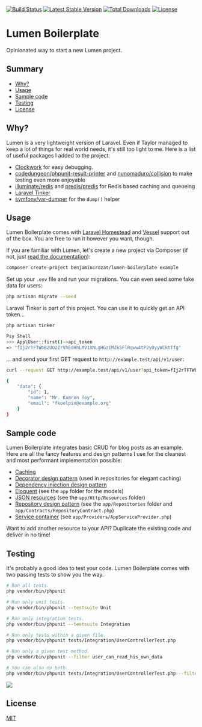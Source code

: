 [![Build Status](https://travis-ci.org/benjamincrozat/lumen-boilerplate.svg?branch=master)](https://travis-ci.org/benjamincrozat/lumen-boilerplate)
[![Latest Stable Version](https://poser.pugx.org/benjamincrozat/lumen-boilerplate/v/stable)](https://packagist.org/packages/benjamincrozat/lumen-boilerplate)
[![Total Downloads](https://poser.pugx.org/benjamincrozat/lumen-boilerplate/downloads)](https://packagist.org/packages/benjamincrozat/lumen-boilerplate)
[![License](https://poser.pugx.org/benjamincrozat/lumen-boilerplate/license)](https://packagist.org/packages/benjamincrozat/lumen-boilerplate)

# Lumen Boilerplate

Opinionated way to start a new Lumen project.

## Summary

* [Why?](#why)
* [Usage](#usage)
* [Sample code](#sample-code)
* [Testing](#testing)
* [License](#license)

## Why?

Lumen is a very lightweight version of Laravel. Even if Taylor managed to keep a lot of things for real world needs, it's still too light to me. Here is a list of useful packages I added to the project:
- [Clockwork](https://underground.works/clockwork/) for easy debugging.
- [codedungeon/phpunit-result-printer](https://github.com/mikeerickson/phpunit-pretty-result-printer) and [nunomaduro/collision](https://github.com/nunomaduro/collision) to make testing even more enjoyable
- [illuminate/redis](https://github.com/illuminate/redis) and [predis/predis](https://github.com/predis/predis) for Redis based caching and queueing
- [Laravel Tinker](https://github.com/laravel/tinker)
- [symfony/var-dumper](https://symfony.com/doc/current/components/var_dumper.html) for the `dump()` helper

## Usage

Lumen Boilerplate comes with [Laravel Homestead](https://laravel.com/docs/homestead) and [Vessel](https://vessel.shippingdocker.com/) support out of the box. You are free to run it however you want, though.

If you are familiar with Lumen, let's create a new project via Composer (if not, just [read the documentation](https://lumen.laravel.com/docs)):

```bash
composer create-project benjamincrozat/lumen-boilerplate example
```

Set up your `.env` file and run your migrations. You can even seed some fake data for users:

```bash
php artisan migrate --seed
```

Laravel Tinker is part of this project. You can use it to quickly get an API token...

```bash
php artisan tinker

Psy Shell
>>> App\User::first()->api_token
=> "fIj2rTFTWbB2UO2ZrVhEdHhLMV1XNLgHGzIMZk5FlRqww4tP2y0yyWCktTfg"
```

... and send your first GET request to `http://example.test/api/v1/user`:

```bash
curl --request GET http://example.test/api/v1/user?api_token=fIj2rTFTWbB2UO2ZrVhEdHhLMV1XNLgHGzIMZk5FlRqww4tP2y0yyWCktTfg

{
    "data": {
        "id": 1,
        "name": "Mr. Kamron Toy",
        "email": "fkoelpin@example.org"
    }
}
```

## Sample code

Lumen Boilerplate integrates basic CRUD for blog posts as an example. Here are all the fancy features and design patterns I use for the cleanest and most performant implementation possible:
- [Caching](https://lumen.laravel.com/docs/5.5/cache)
- [Decorator design pattern](https://www.google.com/search?q=decorator+design+pattern) (used in repositories for elegant caching)
- [Dependency injection design pattern](https://laravel.com/docs/5.5/container#introduction)
- [Eloquent](https://laravel.com/docs/5.5/eloquent) (see the `app` folder for the models)
- [JSON resources](https://laravel.com/docs/5.5/eloquent-resources) (see the `app/Http/Resources` folder)
- [Repository design pattern](https://www.google.com/search?q=repository+design+pattern) (see the `app/Repositories` folder and `app/Contracts/RepositoryContract.php`)
- [Service container](https://lumen.laravel.com/docs/5.5/container) (see `app/Providers/AppServiceProvider.php`)

Want to add another resource to your API? Duplicate the existing code and deliver in no time!

## Testing

It's probably a good idea to test your code. Lumen Boilerplate comes with two passing tests to show you the way.

```bash
# Run all tests.
php vendor/bin/phpunit

# Run only unit tests.
php vendor/bin/phpunit --testsuite Unit

# Run only integration tests.
php vendor/bin/phpunit --testsuite Integration

# Run only tests within a given file.
php vendor/bin/phpunit tests/Integration/UserControllerTest.php

# Run only a given test method.
php vendor/bin/phpunit --filter user_can_read_his_own_data

# You can also do both.
php vendor/bin/phpunit tests/Integration/UserControllerTest.php --filter user_can_read_his_own_data
```

![](https://user-images.githubusercontent.com/3613731/34520232-232977ac-f088-11e7-8a94-287db0899659.png)

## License

[MIT](http://opensource.org/licenses/MIT)
